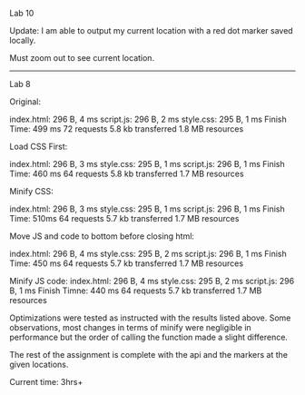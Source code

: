 Lab 10

Update: I am able to output my current location with a red dot marker saved locally.

Must zoom out to see current location.



---------------------------------------
Lab 8

Original: 

index.html: 296 B, 4 ms
script.js: 296 B, 2 ms
style.css: 295 B, 1 ms
Finish Time: 499 ms
72 requests
5.8 kb transferred
1.8 MB resources


Load CSS First:

index.html: 296 B, 3 ms
style.css: 295 B, 1 ms
script.js: 296 B, 1 ms
Finish Time: 460 ms
64 requests
5.8 kb transferred
1.7 MB resources

Minify CSS:

index.html: 296 B, 3 ms
style.css: 295 B, 1 ms
script.js: 296 B, 1 ms
Finish Time: 510ms
64 requests
5.7 kb transferred
1.7 MB resources

Move JS and code to bottom before closing html:

index.html: 296 B, 4 ms
style.css: 295 B, 2 ms
script.js: 296 B, 1 ms
Finish Time: 450 ms
64 requests
5.7 kb transferred
1.7 MB resources

Minify JS code:
index.html: 296 B, 4 ms
style.css: 295 B, 2 ms
script.js: 296 B, 1 ms
Finish Timne: 440 ms
64 requests
5.7 kb transferred
1.7 MB resources

Optimizations were tested as instructed with the results listed above. Some observations, most changes in terms of minify were negligible in performance but 
the order of calling the function made a slight difference.

The rest of the assignment is complete with the api and the
markers at the given locations. 


Current time: 3hrs+

